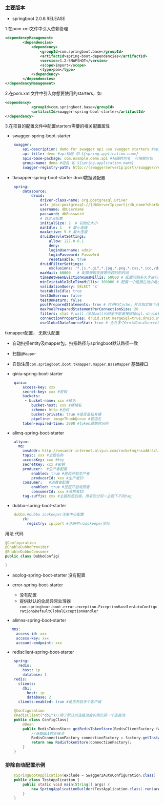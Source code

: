 
### 主要版本 
- springboot 2.0.6.RELEASE 

1.在pom.xml文件中引入依赖管理 
```xml
<dependencyManagement>
        <dependencies>
            <dependency>
                <groupId>com.springboot.base</groupId>
                <artifactId>spring-boot-dependencies</artifactId>
                <version>1.2-SNAPSHOT</version>
                <scope>import</scope>
                <type>pom</type>
            </dependency>
        </dependencies>
</dependencyManagement>
```
2.在pom.xml文件中引入你想要使用的starters，如
```xml
<dependency>
            <groupId>com.springboot.base</groupId>
            <artifactId>swagger-spring-boot-starter</artifactId>
</dependency>
```
3.在项目的配置文件中配置starters需要的相关配置属性 

- swagger-spring-boot-starter

```yaml
    swagger:
        api-description: demo for swagger api use swagger starters #api描述 如 ${spring.application.name}
        api-title: demo #api标题 如 ${spring.application.name}
        apis-base-package: com.example.demo.api #扫描的包名  可填根包名
        group-name: demo #组名 如 ${spring.application.name}
        swagger-registry-path: http://{swaggerServerIp:port}/swagger/register  #swaggerapi 注册接口地址
```

- tkmapper-spring-boot-starter   druid数据源配置

```yaml
    spring:
        datasource:
            druid:
                driver-class-name: org.postgresql.Driver
                url: jdbc:postgresql://{dbServerIp:port}/db_name?charSet=UTF-8
                username: dbUsername
                password: dbPassword
                # 自定义配置
                initialSize: 2  # 初始化大小
                minIdle: 1   # 最小连接
                maxActive: 5 # 最大连接
                druidServletSettings:
                    allow: 127.0.0.1
                    deny:
                    loginUsername: admin
                    loginPassword: Passw0rd
                    resetEnable: true
                druidFilterSettings:
                    exclusions: '*.js,*.gif,*.jpg,*.png,*.css,*.ico,/druid/*'
                maxWait: 60000   # 配置获取连接等待超时的时间
                timeBetweenEvictionRunsMillis: 60000 # 配置间隔多久才进行一次检测，检测需要关闭的空闲连接，单位是毫秒
                minEvictableIdleTimeMillis: 300000 # 配置一个连接在池中最小生存的时间，单位是毫秒
                validationQuery: SELECT 'x'
                testWhileIdle: true
                testOnBorrow: false
                testOnReturn: false
                poolPreparedStatements: true # 打开PSCache，并且指定每个连接上PSCache的大小
                maxPoolPreparedStatementPerConnectionSize: 20
                filters: stat #,wall（添加wall代码里不能直接拼接sql，druid有sql注入校验） # 配置监控统计拦截的filters，去掉后监控界面sql无法统计，'wall'用于防火墙
                connectionProperties: druid.stat.mergeSql=true;druid.stat.slowSqlMillis=5000 # 通过connectProperties属性来打开mergeSql功能；慢SQL记录
                useGlobalDataSourceStat: true # 合并多个DruidDataSource的监控数据
```
tkmapper配置， 无默认配置
- 自动扫描entity及mapper包，扫描路径与springboot默认路径一致
- 扫描`@Mapper`
- 自动注册`com.springboot.boot.tkmapper.mapper.BaseMapper` 基础接口

- qiniu-spring-boot-starter 

```yaml
    qiniu:
        access-key: xxx
        secret-key: xxx #密钥
        buckets:
         - bucket-name: xxx #桶名
            bucket-host: xxx #桶域名
            scheme: http #协议
            bucket-private: true #是否是私有桶
            pipeline: imageThumbQueue #管道名
        token-expired-time: 3600 #token过期时间秒
```
- alimq-spring-boot-starter

```yaml
    aliyun:
      mq:
        onsAddr: http://onsaddr-internet.aliyun.com/rocketmq/nsaddr4client-internet #mq地址
        topic: xxx #主题名称
        accessKey: xxx #key
        secretKey: xxx #密钥
        producer:  #生产者配置
            enabled: true #是否开启生产者
            producerId: xxx #生产者ID
        consumer:   #消费者配置
            enabled: true #是否开启消费者
            consumerId: xxx #消费者ID
        tag-suffix: xxx #主题标签后缀，用来区分同一主题下不同tag
```
- dubbo-spring-boot-starter

```yaml
    dubbo:#dubbo zookeeper注册中心配置
        zk:
          registry: ip:port #注册中心zookeeper地址
```

用法 代码

```java
@Configuration
@EnableDubboProvider
@EnableDubboConsumer
public class DubboConfig{

}
```

- aoplog-spring-boot-starter
没有配置

-  error-spring-boot-starter
    - 没有配置
    - 提供默认的全局异常处理器`com.springboot.boot.error.exception.ExceptionHandlerAutoConfiguration$DefaultGlobalExceptionHandler`
    
- alimns-spring-boot-starter
```yaml
   mns:
     access-id: xxx
     access-key: xxx
     account-endpoint: xxx
``` 
- redisclient-spring-boot-starter
```yaml
    spring:
      redis:
        host: ip
        database: 1
    redis:
      clients:
        db1:
          host: ip
          database: 2
      clients-enabled: true #是否开启多个客户端
```

```java
    @Configuration
    @RedisClient("db1")//除了默认的连接池会实例化另一个连接池
    public class ConfigClass{
        @Bean
        public RedisTokenStore getRedisTokenStore(RedisClientFactory factory){
            //获取db1的连接池
            RedisConnectionFactory connectionFactory = factory.getInstance("db1",RedisConnectionFactory.class);
            return new RedisTokenStore(connectionFactory);
        }
    }
```

### 排除自动配置示例  

```java
    @SpringBootApplication(exclude = Swagger2AutoConfiguration.class)
    public class TestApplication {
        public static void main(String[] args) {
            new SpringApplicationBuilder(TestApplication.class).run(args);
    	}
    }
```    
    
